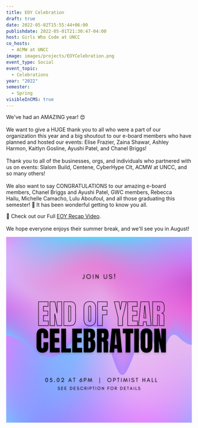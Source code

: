 ```yaml
---
title: EOY Celebration
draft: true
date: 2022-05-02T15:55:44+06:00
publishdate: 2022-05-01T21:30:47-04:00
host: Girls Who Code at UNCC
co_hosts:
  - ACMW at UNCC
image: images/projects/EOYCelebration.png
event_type: Social
event_topic:
  - Celebrations
year: "2022"
semester:
  - Spring
visibleInCMS: true
---
```

We've had an AMAZING year! 😍\
\
We want to give a HUGE thank you to all who were a part of our organization this year and a big shoutout to our e-board members who have planned and hosted our events: [](https://www.instagram.com/lisnicole_/)Elise Frazier, [](https://www.instagram.com/zaina_shawar/)Zaina Shawar, [](https://www.instagram.com/behindthelense0/)Ashley Harmon, [](https://www.instagram.com/kfgoz/)Kaitlyn Gosline, [](https://www.instagram.com/ayushikp/)Ayushi Patel, and [](https://www.instagram.com/coc.puffff_/)Chanel Briggs!\
\
Thank you to all of the businesses, orgs, and individuals who partnered with us on events: [](https://www.instagram.com/slalombuild/)Slalom Build, Centene, [](https://www.instagram.com/cyberhypeclt/)CyberHype Clt, [](https://www.instagram.com/acmw_uncc/)ACMW at UNCC, and so many others!\
\
We also want to say CONGRATULATIONS to our amazing e-board members, [](https://www.instagram.com/cocopuff/)Chanel Briggs and [](https://www.instagram.com/ayushbi/)Ayushi Patel, GWC members, [](https://www.instagram.com/beka.hailu/)Rebecca Hailu, [](https://www.instagram.com/miche.camacho/)Michelle Camacho, Lulu Aboufoul, and all those graduating this semester! 🎉 It has been wonderful getting to know you all.

🎥 Check out our Full [EOY Recap Video](https://www.youtube.com/watch?v=EBWwf3zlrYA).\
\
We hope everyone enjoys their summer break, and we'll see you in August!

![EOY Celebration](../../images/projects/EOYCelebration.png)